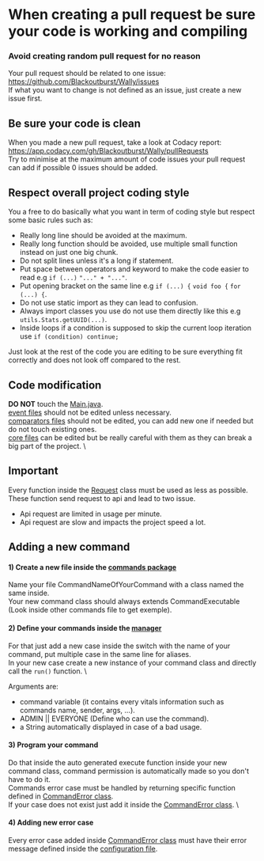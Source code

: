 # When creating a pull request be sure your code is working and compiling

### Avoid creating random pull request for no reason
Your pull request should be related to one issue: https://github.com/Blackoutburst/Wally/issues \
If what you want to change is not defined as an issue, just create a new issue first.

## Be sure your code is clean
When you made a new pull request, take a look at Codacy report: https://app.codacy.com/gh/Blackoutburst/Wally/pullRequests \
Try to minimise at the maximum amount of code issues your pull request can add if possible 0 issues should be added.

## Respect overall project coding style
You a free to do basically what you want in term of coding style but respect some basic rules such as:
- Really long line should be avoided at the maximum.
- Really long function should be avoided, use multiple small function instead on just one big chunk.
- Do not split lines unless it's a long if statement.
- Put space between operators and keyword to make the code easier to read e.g `if (...)` `"..." + "..."`.
- Put opening bracket on the same line e.g `if (...) {` `void foo {` `for (...) {`.
- Do not use static import as they can lead to confusion.
- Always import classes you use do not use them directly like this e.g `utils.Stats.getUUID(...)`.
- Inside loops if a condition is supposed to skip the current loop iteration use `if (condition) continue;`

Just look at the rest of the code you are editing to be sure everything fit correctly and does not look off compared to the rest.

## Code modification
**DO NOT** touch the [Main.java](https://github.com/Blackoutburst/Wally/blob/master/src/main/Main.java). \
[event files](https://github.com/Blackoutburst/Wally/tree/master/src/event) should not be edited unless necessary. \
[comparators files](https://github.com/Blackoutburst/Wally/tree/master/src/comparators) should not be edited, you can add new one if needed but do not touch existing ones. \
[core files](https://github.com/Blackoutburst/Wally/tree/master/src/core) can be edited but be really careful with them as they can break a big part of the project. \

## Important
Every function inside the [Request](https://github.com/Blackoutburst/Wally/blob/master/src/core/Request.java) class must be used as less as possible. \
These function send request to api and lead to two issue.
- Api request are limited in usage per minute.
- Api request are slow and impacts the project speed a lot.

## Adding a new command
#### 1) Create a new file inside the [commands package](https://github.com/Blackoutburst/Wally/tree/master/src/commands)
Name your file CommandNameOfYourCommand with a class named the same inside. \
Your new command class should always extends CommandExecutable (Look inside other commands file to get exemple).

#### 2) Define your commands inside the [manager](https://github.com/Blackoutburst/Wally/blob/master/src/commands/CommandManager.java)
For that just add a new case inside the switch with the name of your command, put multiple case in the same line for aliases. \
In your new case create a new instance of your command class and directly call the `run()` function. \

Arguments are:
- command variable (it contains every vitals information such as commands name, sender, args, ...).
- ADMIN || EVERYONE (Define who can use the command).
- a String automatically displayed in case of a bad usage.

#### 3) Program your command
Do that inside the auto generated execute function inside your new command class, command permission is automatically made so you don't have to do it. \
Commands error case must be handled by returning specific function defined in [CommandError class](https://github.com/Blackoutburst/Wally/blob/master/src/core/CommandError.java). \
If your case does not exist just add it inside the [CommandError class](https://github.com/Blackoutburst/Wally/blob/master/src/core/CommandError.java). \

#### 4) Adding new error case
Every error case added inside [CommandError class](https://github.com/Blackoutburst/Wally/blob/master/src/core/CommandError.java) must have their error message defined inside the [configuration file](https://github.com/Blackoutburst/Wally/blob/master/config.json).

